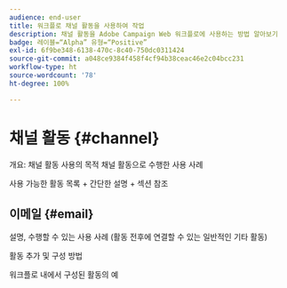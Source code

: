 ```yaml
---
audience: end-user
title: 워크플로 채널 활동을 사용하여 작업
description: 채널 활동을 Adobe Campaign Web 워크플로에 사용하는 방법 알아보기
badge: 레이블=“Alpha” 유형=“Positive”
exl-id: 6f9be348-6138-470c-8c40-750dc0311424
source-git-commit: a048ce9384f458f4cf94b38ceac46e2c04bcc231
workflow-type: ht
source-wordcount: '78'
ht-degree: 100%

---
```


# 채널 활동 {#channel}

개요: 채널 활동 사용의 목적
채널 활동으로 수행한 사용 사례

사용 가능한 활동 목록 + 간단한 설명 + 섹션 참조

## 이메일 {#email}

설명, 수행할 수 있는 사용 사례 (활동 전후에 연결할 수 있는 일반적인 기타 활동)

활동 추가 및 구성 방법

워크플로 내에서 구성된 활동의 예
